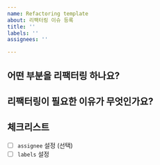 ```yaml
---
name: Refactoring template
about: 리팩터링 이슈 등록
title: ''
labels: ''
assignees: ''

---
```


## 어떤 부분을 리팩터링 하나요?

<!---
  리팩터링할 부분과 곳을, 그리고 어떻게 리팩터링할 지 기술합니다.
--->

## 리팩터링이 필요한 이유가 무엇인가요?

<!---
  리팩터링을 진행하면서 얻는 이점을 기술
  혹은 관련 근거를 논의
--->

## 체크리스트

- [ ] `assignee` 설정 (선택)
- [ ] `labels` 설정
